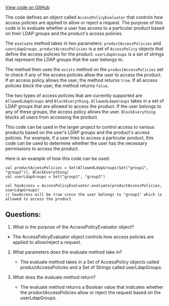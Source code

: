 [View code on GitHub](https://github.com/misbahsy/the-algorithm/product-mixer/core/src/main/scala/com/twitter/product_mixer/core/functional_component/common/access_policy/AccessPolicyEvaluator.scala)

The code defines an object called `AccessPolicyEvaluator` that controls how access policies are applied to allow or reject a request. The purpose of this code is to evaluate whether a user has access to a particular product based on their LDAP groups and the product's access policies. 

The `evaluate` method takes in two parameters: `productAccessPolicies` and `userLdapGroups`. `productAccessPolicies` is a set of `AccessPolicy` objects that define the access policies for the product. `userLdapGroups` is a set of strings that represent the LDAP groups that the user belongs to. 

The method then uses the `exists` method on the `productAccessPolicies` set to check if any of the access policies allow the user to access the product. If an access policy allows the user, the method returns `true`. If all access policies block the user, the method returns `false`. 

The two types of access policies that are currently supported are `AllowedLdapGroups` and `BlockEverything`. `AllowedLdapGroups` takes in a set of LDAP groups that are allowed to access the product. If the user belongs to any of these groups, the access policy allows the user. `BlockEverything` blocks all users from accessing the product. 

This code can be used in the larger project to control access to various products based on the user's LDAP groups and the product's access policies. For example, if a user tries to access a particular product, this code can be used to determine whether the user has the necessary permissions to access the product. 

Here is an example of how this code can be used:

```
val productAccessPolicies = Set(AllowedLdapGroups(Set("group1", "group2")), BlockEverything)
val userLdapGroups = Set("group1", "group3")

val hasAccess = AccessPolicyEvaluator.evaluate(productAccessPolicies, userLdapGroups)
// hasAccess will be true since the user belongs to "group1" which is allowed to access the product
```
## Questions: 
 1. What is the purpose of the AccessPolicyEvaluator object?
   - The AccessPolicyEvaluator object controls how access policies are applied to allow/reject a request.

2. What parameters does the evaluate method take in?
   - The evaluate method takes in a Set of AccessPolicy objects called productAccessPolicies and a Set of Strings called userLdapGroups.

3. What does the evaluate method return?
   - The evaluate method returns a Boolean value that indicates whether the productAccessPolicies allow or reject the request based on the userLdapGroups.